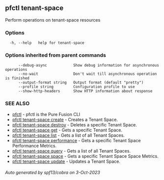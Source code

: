## pfctl tenant-space

Perform operations on tenant-space resources

### Options

```
  -h, --help   help for tenant-space
```

### Options inherited from parent commands

```
      --debug-async            Show debug information for asynchronous operations
      --no-wait                Don't wait till asynchronous operation is finished
      --output-format string   Output format (default "pretty")
      --profile string         Configuration profile to use
      --show-http-headers      Show HTTP information about response
```

### SEE ALSO

* [pfctl](pfctl.md)	 - pfctl is the Pure Fusion CLI
* [pfctl tenant-space create](pfctl_tenant-space_create.md)	 - Creates a Tenant Space.
* [pfctl tenant-space destroy](pfctl_tenant-space_destroy.md)	 - Deletes a specific Tenant Space.
* [pfctl tenant-space get](pfctl_tenant-space_get.md)	 - Gets a specific Tenant Space.
* [pfctl tenant-space list](pfctl_tenant-space_list.md)	 - Gets a list of all Tenant Spaces.
* [pfctl tenant-space performance](pfctl_tenant-space_performance.md)	 - Gets a specific Tenant Space Performance Metrics.
* [pfctl tenant-space query](pfctl_tenant-space_query.md)	 - Gets a list of all Tenant Spaces.
* [pfctl tenant-space space](pfctl_tenant-space_space.md)	 - Gets a specific Tenant Space Space Metrics.
* [pfctl tenant-space update](pfctl_tenant-space_update.md)	 - Updates a Tenant Space.

###### Auto generated by spf13/cobra on 3-Oct-2023
